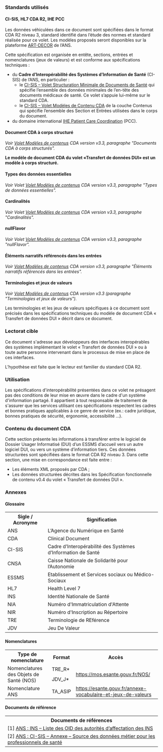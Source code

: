 ### Standards utilisés

#### CI-SIS, HL7 CDA R2, IHE PCC

Les données véhiculées dans ce document sont spécifiées dans le format CDA R2 niveau 3, standard identifié dans l’étude des normes et standard réalisée pour ce volet. Les modèles proposés seront disponibles sur la plateforme <a href="https://o3sis.esante.gouv.fr/art-decor/home">ART-DECOR</a> de l’ANS. 

Cette spécification est organisée en entête, sections, entrées et nomenclatures (jeux de valeurs) et est conforme aux spécifications techniques :
- du **Cadre d’Interopérabilité des Systèmes d’Information de Santé** (CI-SIS) de l’ANS, en particulier :
  - le <a href="https://esante.gouv.fr/volet-structuration-minimale-de-documents-de-sante">CI-SIS – Volet Structuration Minimale de Documents de Santé</a> qui spécifie l’ensemble des données minimales de l’en-tête des documents médicaux de santé. Ce volet s’appuie lui-même sur le standard CDA.
  - le <a href="https://esante.gouv.fr/volet-de-reference-modeles-de-contenus-cda">CI-SIS – Volet Modèles de Contenu CDA</a> de la couche Contenus qui spécifie l’ensemble des Section et Entrées utilisées dans le corps du document.
- du domaine international <a href="https://www.ihe.net/uploadedFiles/Documents/PCC/IHE_PCC_TF_Vol2.pdf">IHE Patient Care Coordination</a> (PCC).

#### Document CDA à corps structuré

*Voir <a href="https://esante.gouv.fr/volet-de-reference-modeles-de-contenus-cda">Volet Modèles de contenus</a> CDA version v3.3, paragraphe "Documents CDA à corps structurés".*

**Le modèle de document CDA du volet «Transfert de données DUI»  est un modèle à corps structuré.**

#### Types des données essentielles

*Voir Volet <a href="https://esante.gouv.fr/volet-de-reference-modeles-de-contenus-cda">Volet Modèles de contenus</a> CDA version v3.3, paragraphe "Types de données essentielles".*

#### Cardinalités

*Voir Volet <a href="https://esante.gouv.fr/volet-de-reference-modeles-de-contenus-cda">Volet Modèles de contenus</a> CDA version v3.3, paragraphe "Cardinalités".*

#### nullFlavor

*Voir Volet <a href="https://esante.gouv.fr/volet-de-reference-modeles-de-contenus-cda">Volet Modèles de contenus</a> CDA version v3.3, paragraphe "nullFlavor".*

#### Éléments narratifs référencés dans les entrées

*Voir <a href="https://esante.gouv.fr/volet-de-reference-modeles-de-contenus-cda">Volet Modèles de contenus</a> CDA version v3.3, paragraphe "Éléments narratifs référencés dans les entrées".*

#### Terminologies et jeux de valeurs

*Voir <a href="https://esante.gouv.fr/volet-de-reference-modeles-de-contenus-cda">Volet Modèles de contenus</a> CDA version v3.3 (paragraphe "Terminologies et jeux de valeurs").*

Les terminologies et les jeux de valeurs spécifiques à ce document sont précisés dans les spécifications techniques du modèle de document CDA « Transfert de données DUI » décrit dans ce document.

### Lectorat cible

Ce document s'adresse aux développeurs des interfaces interopérables des systèmes implémentant le volet « Transfert de données DUI » ou à toute autre personne intervenant dans le processus de mise en place de ces interfaces.

L’hypothèse est faite que le lecteur est familier du standard CDA R2.

### Utilisation

Les spécifications d'interopérabilité présentées dans ce volet ne présagent pas des conditions de leur mise en œuvre dans le cadre d'un système d'information partagé. Il appartient à tout responsable de traitement de s'assurer que les services utilisant ces spécifications respectent les cadres et bonnes pratiques applicables à ce genre de service (ex.: cadre juridique, bonnes pratiques de sécurité, ergonomie, accessibilité ...).

### Contenu du document CDA

Cette section présente les informations à transférer entre le logiciel de Dossier Usager Informatisé (DUI) d’un ESSMS d’accueil vers un autre logiciel DUI, ou vers un système d’information tiers. Ces données structurées sont spécifiées dans le format CDA R2 niveau 3. 
Dans cette section, une mise en correspondance est faite entre : 
- Les éléments XML proposés par CDA ;
- Les données structurées décrites dans les Spécification fonctionnelle de contenu v0.4 du volet « Transfert de données DUI ».

### Annexes

#### Glossaire


<table style="width:100%">
  <tr>
    <th>Sigle / Acronyme</th>
    <th>Signification</th>
  </tr>
  <tr>
    <td>ANS</td>
    <td>L’Agence du Numérique en Santé</td>
  </tr>
  <tr>
    <td>CDA</td>
    <td>Clinical Document</td>
  </tr>
  <tr>
    <td>CI-SIS</td>
    <td>Cadre d’Interopérabilité des Systèmes d’Information de Santé</td>
  </tr>
  <tr>
    <td>CNSA</td>
    <td>Caisse Nationale de Solidarité pour l’Autonomie</td>
  </tr>
  <tr>
    <td>ESSMS</td>
    <td>Etablissement et Services sociaux ou Médico-Sociaux</td>
  </tr>
  <tr>
    <td>HL7</td>
    <td>Health Level 7</td>
  </tr>
  <tr>
    <td>INS</td>
    <td>Identité Nationale de Santé</td>
  </tr>
  <tr>
    <td>NIA</td>
    <td>Numéro d'Immatriculation d'Attente</td>
  </tr>
  <tr>
    <td>NIR</td>
    <td>Numéro d'Inscription au Répertoire</td>
  </tr>
  <tr>
    <td>TRE</td>
    <td>Terminologie de REférence</td>
  </tr>
  <tr>
    <td>JDV</td>
    <td>Jeu De Valeur</td>
  </tr>
</table>

#### Nomenclatures

<table style="width:100%">
  <tr>
    <th>Type de nomenclature</th>
    <th>Format</th>
    <th>Accès</th>
  </tr>
  <tr>
    <td rowspan="2">Nomenclatures des Objets de Santé (NOS)</td>
    <td>TRE_R*</td>
    <td rowspan="2"><a href="https://mos.esante.gouv.fr/NOS/">https://mos.esante.gouv.fr/NOS/</a></td>
  </tr>
  <tr>
    <td>JDV_J*</td>
  </tr>
  <tr>
    <td >Nomenclature ANS</td>
    <td>TA_ASIP</td>
    <td><a href="https://esante.gouv.fr/annexe-vocabulaire-et-jeux-de-valeurs">https://esante.gouv.fr/annexe-vocabulaire-et-jeux-de-valeurs</a></td>
  </tr>
</table> 

#### Documents de référence 

<table style="width:100%">
  <tr>
    <th>Documents de références</th>
  </tr>
  <tr>
    <td>[1] <a href="https://industriels.esante.gouv.fr/sites/default/files/media/document/asip_referentiel_identifiant_national_sante-liste-des-oid-des-autorites-d-affectation-des-ins_v0.1.pdf">ANS : INS – Liste des OID des autorités d’affectation des INS</a></td>
  </tr>
  <tr>
    <td>[2] <a href="https://esante.gouv.fr/annexe-sources-des-donnees-personnes-et-structures">ANS : CI-SIS – Annexe – Source des données métier pour les professionnels de santé</a></td>
  </tr>
</table> 

<a href=""></a>